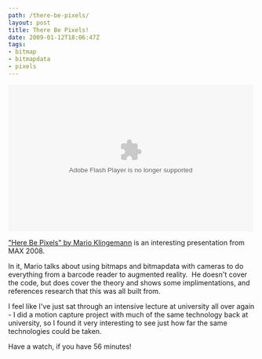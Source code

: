 ```yaml
---
path: /there-be-pixels/
layout: post
title: There Be Pixels!
date: 2009-01-12T18:06:47Z
tags:
- bitmap
- bitmapdata
- pixels
---
```


<object width="500" height="300" data="http://tv.adobe.com/Embed.swf" type="application/x-shockwave-flash"><param name="name" value="AdobeTVPlayer" /><param name="bgcolor" value="#000000" /><param name="flashvars" value="v=~b64~aHR0cDovL2Fkb2JlLmVkZ2Vib3NzLm5ldC9mbGFzaC9hZG9iZS9hZG9iZXR2Mi9tYXhfMjAwOF9kZXZlbG9wLzE1OTY3NDE2MTNfMjg3NTg0MDAwMV8yMDAyLWtsaW5nZW1hbm4td2VkLTMzMHBtLWRlc2lnbi1kZXZlbG9wLmZsdj9yc3NfZmVlZGlkPTE1Mzg0JnhtbHZlcnM9Mg==&amp;w=500&amp;t=http://tv.adobe.com/#vi+f15384v1012&amp;h=300" /><param name="src" value="http://tv.adobe.com/Embed.swf" /><param name="quality" value="high" /></object>

<a href="http://tv.adobe.com/#vi+f15384v1012" target="_blank">"Here Be Pixels" by Mario Klingemann</a> is an interesting presentation from MAX 2008.

In it, Mario talks about using bitmaps and bitmapdata with cameras to do everything from a barcode reader to augmented reality.  He doesn't cover the code, but does cover the theory and shows some implimentations, and references research that this was all built from.

I feel like I've just sat through an intensive lecture at university all over again - I did a motion capture project with much of the same technology back at university, so I found it very interesting to see just how far the same technologies could be taken.

Have a watch, if you have 56 minutes!